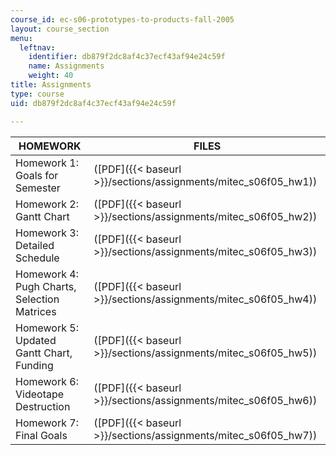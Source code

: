 ```yaml
---
course_id: ec-s06-prototypes-to-products-fall-2005
layout: course_section
menu:
  leftnav:
    identifier: db879f2dc8af4c37ecf43af94e24c59f
    name: Assignments
    weight: 40
title: Assignments
type: course
uid: db879f2dc8af4c37ecf43af94e24c59f

---
```


| HOMEWORK | FILES |
| --- | --- |
| Homework 1: Goals for Semester | ([PDF]({{< baseurl >}}/sections/assignments/mitec_s06f05_hw1)) |
| Homework 2: Gantt Chart | ([PDF]({{< baseurl >}}/sections/assignments/mitec_s06f05_hw2)) |
| Homework 3: Detailed Schedule | ([PDF]({{< baseurl >}}/sections/assignments/mitec_s06f05_hw3)) |
| Homework 4: Pugh Charts, Selection Matrices | ([PDF]({{< baseurl >}}/sections/assignments/mitec_s06f05_hw4)) |
| Homework 5: Updated Gantt Chart, Funding | ([PDF]({{< baseurl >}}/sections/assignments/mitec_s06f05_hw5)) |
| Homework 6: Videotape Destruction | ([PDF]({{< baseurl >}}/sections/assignments/mitec_s06f05_hw6)) |
| Homework 7: Final Goals | ([PDF]({{< baseurl >}}/sections/assignments/mitec_s06f05_hw7))